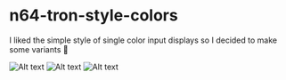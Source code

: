 # n64-tron-style-colors

I liked the simple style of single color input displays so I decided to make some variants 🤠

![Alt text](https://i.ibb.co/PGkBm4d/image-2023-05-16-235748279.png "Blue Input Display")
![Alt text](https://i.ibb.co/4V7KFL1/image-2023-05-17-000035489.png "Pink Input Display")
![Alt text](https://i.ibb.co/tH7PWvS/image-2023-05-17-000251253.png "Purple Input Display")
